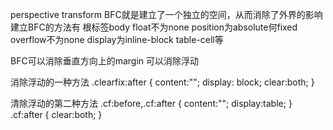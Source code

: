 perspective
transform
BFC就是建立了一个独立的空间，从而消除了外界的影响
建立BFC的方法有
根标签body
float不为none
position为absolute何fixed
overflow不为none
display为inline-block table-cell等

BFC可以消除垂直方向上的margin
可以消除浮动

消除浮动的一种方法
.clearfix:after {
  content:""; 
  display: block; 
  clear:both; 
}

清除浮动的第二种方法
.cf:before,.cf:after {
  content:"";
  display:table;
}
.cf:after { clear:both; }
